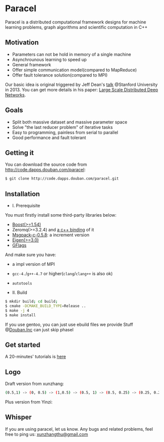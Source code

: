 # Paracel

Paracel is a distributed computational framework designs for 
machine learning problems, graph algorithms and scientific computation in C++

## Motivation

 * Parameters can not be hold in memory of a single machine
 * Asynchrounous learning to speed up
 * General framework
  * Offer simple communication model(compared to MapReduce)
  * Offer fault tolerance solution(compared to MPI)

Our basic idea is original triggered by Jeff Dean's [talk](http://infolab.stanford.edu/infoseminar/dean.pdf) @Stanford University in 2013.
You can get more details in his paper: [Large Scale Distributed Deep Networks](http://static.googleusercontent.com/media/research.google.com/en//archive/large_deep_networks_nips2012.pdf).

## Goals

 * Split both massive dataset and massive parameter space
 * Solve "the last reducer problem" of iterative tasks
 * Easy to programming, painless from serial to parallel
 * Good performance and fault tolerant

## Getting it

You can download the source code from http://code.dapps.douban.com/paracel:

```bash
$ git clone http://code.dapps.douban.com/paracel.git
```

## Installation

 * I. Prerequisite

 You must firstly install some third-party libraries below: 
  * [Boost(>=1.54)](http://www.boost.org/)
  * Zeromq(>=3.2.4) and [a c++ binding](http://zeromq.org/bindings:cpp) of it
  * [Msgpack-c-0.5.8](https://github.com/xunzhang/msgpack-c): a increment version
  * [Eigen(>=3.0)](http://eigen.tuxfamily.org/)
  * [GFlags](https://code.google.com/p/gflags/)

 And make sure you have:
  * a impl version of MPI
  * `gcc-4.`/`g++-4.7` or higher(`clang`/`clang++` is also ok)
  * `autotools`

 * II. Build

  ```bash
  $ mkdir build; cd build;
  $ cmake -DCMAKE_BUILD_TYPE=Release ..
  $ make -j 4
  $ make install
  ```

 If you use gentoo, you can just use ebuild files we provide
 Stuff @[Douban.Inc](douban.com) can just skip phaseI

## Get started

  A 20-minutes' tutorials is [here]()

## Logo

Draft version from xunzhang:

``` bash
(0.5,1) -> (0, 0.5) -> (1,0.5) -> (0.5, 1) -> (0.5, 0.25) -> (0.25, 0.25)
```

Plus version from Yinzi:

## Whisper

If you are using paracel, let us know.
Any bugs and related problems, feel free to ping us: <xunzhangthu@gmail.com>
